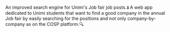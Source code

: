 An improved search engine for Unimi's Job fair job posts.⏫
A web app dedicated to Unimi students that want to find a good company in the annual Job fair by easily searching for the positions and not only company-by-company as on the COSP platform.🔍
